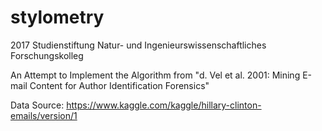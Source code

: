 # stylometry
2017 Studienstiftung Natur- und Ingenieurswissenschaftliches Forschungskolleg

An Attempt to Implement the Algorithm from "d. Vel et al. 2001: Mining E-mail Content for Author Identification Forensics"


Data Source: https://www.kaggle.com/kaggle/hillary-clinton-emails/version/1

